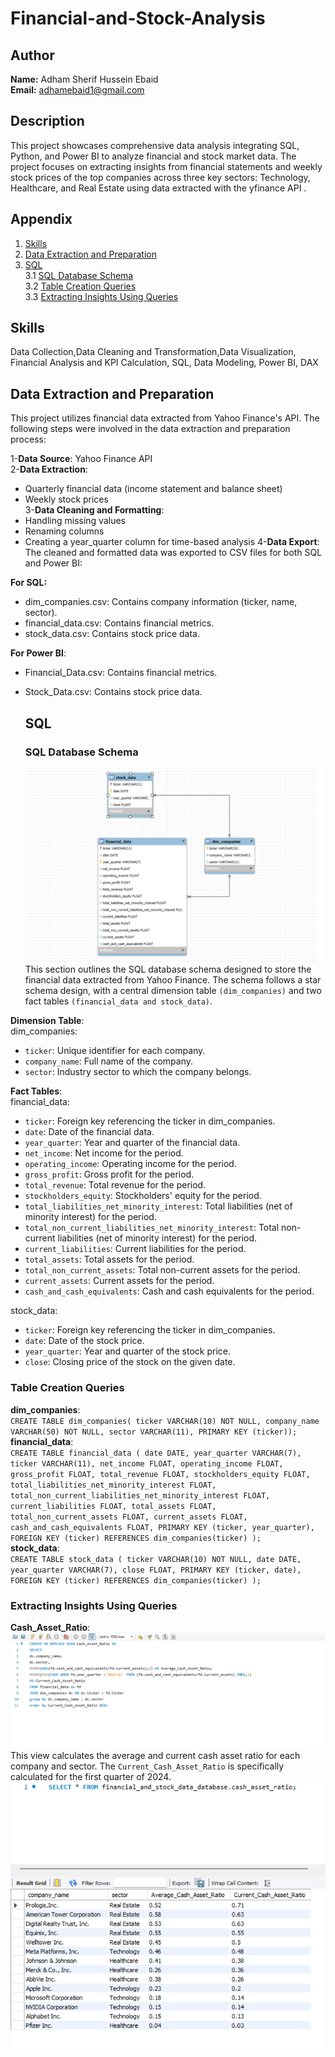 
# Financial-and-Stock-Analysis
## Author
**Name:** Adham Sherif Hussein Ebaid  
**Email:** adhamebaid1@gmail.com 
## Description
This project showcases comprehensive data analysis integrating SQL, Python, and Power BI to analyze financial and stock market data. The project focuses on extracting insights from financial statements and weekly stock prices of the top companies across three key sectors: Technology, Healthcare, and Real Estate using data extracted with the yfinance API .







## Appendix
1. [Skills](#skills)
2. [Data Extraction and Preparation ](#data-extraction-and-preparation)
3. [SQL](#sql)  
   3.1 [SQL Database Schema](#sql-database-schema)  
   3.2 [Table Creation Queries](#table-creation-queries)  
   3.3 [Extracting Insights Using Queries](#extracting-insights-using-queries)


## Skills
Data Collection,Data Cleaning and Transformation,Data Visualization, Financial Analysis and KPI Calculation, SQL, Data Modeling, Power BI, DAX
## Data Extraction and Preparation 
This project utilizes financial data extracted from Yahoo Finance's API. The following steps were involved in the data extraction and preparation process:

1-**Data Source**: Yahoo Finance API  
2-**Data Extraction**:  
- Quarterly financial data (income statement and balance sheet)
- Weekly stock prices  
3-**Data Cleaning and Formatting**:  
- Handling missing values
- Renaming columns
- Creating a year_quarter column for time-based analysis
4-**Data Export**:  
The cleaned and formatted data was exported to CSV files for both SQL and Power BI:  

**For SQL:**  

- dim_companies.csv: Contains company information (ticker, name, sector).
- financial_data.csv: Contains financial metrics.
- stock_data.csv: Contains stock price data.
   
**For Power BI**:

- Financial_Data.csv: Contains financial metrics.
- Stock_Data.csv: Contains stock price data.

  ## SQL
  ### SQL Database Schema
  ![ERD of the database](Media/SQL/ER_Diagram.png)
  This section outlines the SQL database schema designed to store the financial data extracted from Yahoo Finance. The schema follows a star schema design, with a central dimension table `(dim_companies)` and two fact tables `(financial_data and stock_data)`.

**Dimension Table**:  
dim_companies:
- `ticker`: Unique identifier for each company.
- `company_name`: Full name of the company.
- `sector`: Industry sector to which the company belongs.

**Fact Tables**:  
financial_data:  

- `ticker`: Foreign key referencing the ticker in dim_companies.
- `date`: Date of the financial data.
- `year_quarter`: Year and quarter of the financial data.
- `net_income`: Net income for the period.
- `operating_income`: Operating income for the period.
- `gross_profit`: Gross profit for the period.
- `total_revenue`: Total revenue for the period.
- `stockholders_equity`: Stockholders' equity for the period.
- `total_liabilities_net_minority_interest`: Total liabilities (net of minority interest) for the period.
- `total_non_current_liabilities_net_minority_interest`: Total non-current liabilities (net of minority interest) for the period.
- `current_liabilities`: Current liabilities for the period.
- `total_assets`: Total assets for the period.
- `total_non_current_assets`: Total non-current assets for the period.
- `current_assets`: Current assets for the period.
- `cash_and_cash_equivalents`: Cash and cash equivalents for the period.

stock_data:  

- `ticker`: Foreign key referencing the ticker in dim_companies.
- `date`: Date of the stock price.
- `year_quarter`: Year and quarter of the stock price.
- `close`: Closing price of the stock on the given date.

### Table Creation Queries  
**dim_companies**:  
`CREATE TABLE dim_companies(
    ticker VARCHAR(10) NOT NULL,
    company_name VARCHAR(50) NOT NULL,
    sector VARCHAR(11),
    PRIMARY KEY (ticker));`  
    **financial_data**:  
    `CREATE TABLE financial_data (
    date DATE,
    year_quarter VARCHAR(7),
    ticker VARCHAR(11),
    net_income FLOAT,
    operating_income FLOAT,
    gross_profit FLOAT,
    total_revenue FLOAT,
    stockholders_equity FLOAT,
    total_liabilities_net_minority_interest FLOAT,
    total_non_current_liabilities_net_minority_interest FLOAT,
    current_liabilities FLOAT,
    total_assets FLOAT,
    total_non_current_assets FLOAT,
    current_assets FLOAT,
    cash_and_cash_equivalents FLOAT,
    PRIMARY KEY (ticker, year_quarter),
    FOREIGN KEY (ticker) REFERENCES dim_companies(ticker)
);`  
**stock_data**:  
`CREATE TABLE stock_data (
    ticker VARCHAR(10) NOT NULL,
    date DATE,
    year_quarter VARCHAR(7),
    close FLOAT,
    PRIMARY KEY (ticker, date),
    FOREIGN KEY (ticker) REFERENCES dim_companies(ticker)
);`  

### Extracting Insights Using Queries  
**Cash_Asset_Ratio**:  
 ![Cash_Asset_Ratio view creation](Media/SQL/Queries/cash_asset_ratio_1.png)
This view calculates the average and current cash asset ratio for each company and sector. The `Current_Cash_Asset_Ratio` is specifically calculated for the first quarter of 2024.  
 ![Cash_Asset_Ratio view result](Media/SQL/Queries/cash_asset_ratio_2.png)


    


     


 
 

 
    


  
  
  
  
